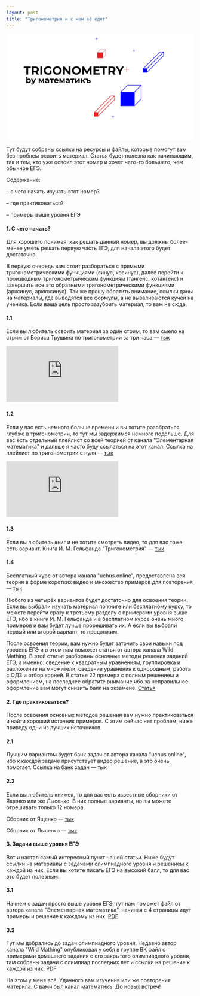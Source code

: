 ```yaml
---
layout: post
title: "Тригонометрия и с чем её едят"
---
```


<img src="image/trigonometry.png">

Тут будут собраны ссылки на ресурсы и файлы, которые помогут вам без проблем освоить материал. Статья будет полезна как начинающим, так и тем, кто уже освоил этот номер и хочет чего-то большего, чем обычное ЕГЭ. 

Содержание:

– с чего начать изучать этот номер?

– где практиковаться?

– примеры выше уровня ЕГЭ



#### 1.  С чего начать?
Для хорошего понимая, как решать данный номер, вы должны более-менее уметь решать первую часть ЕГЭ, для начала этого будет достаточно. 

В первую очередь вам стоит разбораться с прямыми тригонометрическими функциями (синус, косинус), далее перейти к производным тригонометрическим функциям (тангенс, котангенс) и завершить все это обратными тригонометрическими функциями (арксинус, арккосинус). Так же прошу обратить внимание, ссылки даны на материалы, где выводятся все формулы, а не вываливаются кучей на ученика. Если ваша цель просто зазубрить материал, то вам не сюда.



#### 1.1
 Если вы любитель освоить материал за один стрим, то вам смело на стрим от Бориса Трушина по тригонометрии за три часа — [тык](https://youtu.be/Z5PrN6xen1g)

<iframe src="https://www.youtube-nocookie.com/embed/Z5PrN6xen1g" title="YouTube video player" frameborder="0" allow="accelerometer; autoplay; clipboard-write; encrypted-media; gyroscope; picture-in-picture" allowfullscreen></iframe>


#### 1.2
Если у вас есть немного больше времени и вы хотите разобраться глубже в тригонометрии, то тут мы задержимся немного подольше. Для вас есть отдельный плейлист со всей теорией от канала "Элементарная математика" и дальше я часто буду ссылаться на этот канал. Ссылка на плейлист по тригонометрии с нуля — [тык](https://youtube.com/playlist?list=PL1ZFQKClTmukaPmGvPk6dSpul3-zTpVlu)

<iframe src="https://www.youtube-nocookie.com/embed/videoseries?list=PL1ZFQKClTmukaPmGvPk6dSpul3-zTpVlu" title="YouTube video player" frameborder="0" allow="accelerometer; autoplay; clipboard-write; encrypted-media; gyroscope; picture-in-picture" allowfullscreen></iframe>

#### 1.3
Если вы любитель книг и не хотите смотреть видео, то для вас тоже есть вариант. Книга И. М. Гельфанда "Тригонометрия"  — [тык](materials/Тригонометрия-Гельфанд.pdf)

#### 1.4
Бесплатный курс от автора канала "uchus.online", предоставлена вся теория в форме коротких видео и множество примеров для повторения — [тык](https://vk.com/wall-86125741_23838) 



Любого из четырёх вариантов будет достаточно для освоения теории. Если вы выбрали изучать материал по книге или бесплатному курсу, то можете перейти сразу к третьему разделу с примерами уровня выше ЕГЭ, ибо в книги И. М. Гельфанда и в бесплатном курсе очень много примеров и вам будет лучше прорешивать их. А если вы выбрали первый или второй вариант, то продолжим. 

После освоения теории, вам нужно будет заточить свои навыки под уровень ЕГЭ и в этом нам поможет статья от автора канала Wild Mathing. В этой статье разбораны основные методы решения заданий ЕГЭ, а именно: сведение к квадратным уравнениям, группировка и разложение на множители, сведение уравнения к однородным, работа с ОДЗ и отбор корней. В статье 22 примера с полным решением и оформлением, на последнее обратите внимание ибо за  неправильное оформление вам могут снизить балл на экзамене. [Cтатья](materials/СтатьяТригонометрическиеУравнения.pdf)



#### 2. Где практиковаться?
После освоения основных методов решения вам нужно практиковаться и найти хороший источник примеров. С этим сейчас нет проблем, ниже приведу одни из лучших источников. 

#### 2.1 
Лучшим вариантом будет банк задач от автора канала "uchus.online", ибо к каждой задаче присутствует видео решение, а это очень помогает. Ссылка на банк задач — тык

#### 2.2 
Если вы любитель книжек, то для вас есть известные сборники от Ященко или же Лысенко. В них полные варианты, но вы можете отрешивать только 12 номера. 

Сборник от Ященко — [тык](materials/Ященко_36_вариантов_2022.pdf) 

Сборник от Лысенко — [тык](materials/Лысенко_ЕГЭ_2022.pdf)

#### 3. Задачи выше уровня ЕГЭ
Вот и настал самый интересный пункт нашей статьи. Ниже будут ссылки на материалы с задачами олимпиадного уровня и решением к каждой из них. Если вы хотите писать ЕГЭ на высокий балл, то для вас это будет полезным. 

#### 3.1
Начнем с задач просто выше уровня ЕГЭ, тут нам поможет файл от автора канала "Элементарная математика", начиная с 4 страницы идут примеры и решение к каждому из них. [PDF](materials/Тригонометрия_elemen.pdf)

#### 3.2 
Тут мы добрались до задач олимпиадного уровня. Недавно автор канала "Wild Mathing" опубликовал у себя в группе ВК файл с примерами домашнего задания с его закрытого олимпиадного уровня, там собраны задачи с олимпиад последних лет и ссылки на решение к каждой из них. [PDF](materials/12_Тригонометрия_Аркфункции,_неравенства.pdf) 





На этом у меня всё. Удачного вам изучения или же повторения материла. С вами был канал [математикъ](https://t.me/welovemathh). До новых встреч!
